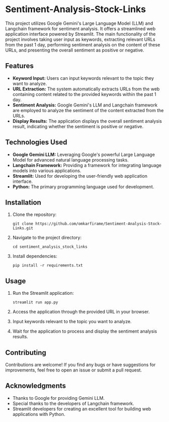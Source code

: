 # Sentiment-Analysis-Stock-Links

This project utilizes Google Gemini's Large Language Model (LLM) and Langchain framework for sentiment analysis. It offers a streamlined web application interface powered by Streamlit. The main functionality of the project involves taking user input as keywords, extracting relevant URLs from the past 1 day, performing sentiment analysis on the content of these URLs, and presenting the overall sentiment as positive or negative.

## Features

- **Keyword Input:** Users can input keywords relevant to the topic they want to analyze.
- **URL Extraction:** The system automatically extracts URLs from the web containing content related to the provided keywords within the past 1 day.
- **Sentiment Analysis:** Google Gemini's LLM and Langchain framework are employed to analyze the sentiment of the content extracted from the URLs.
- **Display Results:** The application displays the overall sentiment analysis result, indicating whether the sentiment is positive or negative.

## Technologies Used

- **Google Gemini LLM:** Leveraging Google's powerful Large Language Model for advanced natural language processing tasks.
- **Langchain Framework:** Providing a framework for integrating language models into various applications.
- **Streamlit:** Used for developing the user-friendly web application interface.
- **Python:** The primary programming language used for development.

## Installation

1. Clone the repository:

   ```
   git clone https://github.com/omkarfirame/Sentiment-Analysis-Stock-Links.git
   ```

2. Navigate to the project directory:

   ```
   cd sentiment_analysis_stock_links
   ```

3. Install dependencies:

   ```
   pip install -r requirements.txt
   ```

## Usage

1. Run the Streamlit application:

   ```
   streamlit run app.py
   ```

2. Access the application through the provided URL in your browser.

3. Input keywords relevant to the topic you want to analyze.

4. Wait for the application to process and display the sentiment analysis results.

## Contributing

Contributions are welcome! If you find any bugs or have suggestions for improvements, feel free to open an issue or submit a pull request.

## Acknowledgments

- Thanks to Google for providing Gemini LLM.
- Special thanks to the developers of Langchain framework.
- Streamlit developers for creating an excellent tool for building web applications with Python.
